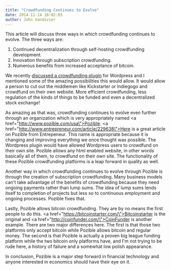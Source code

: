 ```yaml
---
title: "Crowdfunding Continues to Evolve"
date: 2014-11-14 16:02:03
author: John Vandivier
---
```




This article will discuss three ways in which crowdfunding continues to evolve. The three ways are:
<ol>
	<li>Continued decentralization through self-hosting crowdfunding development.</li>
	<li>Innovation through subscription crowdfunding.</li>
	<li>Numerous benefits from increased acceptance of bitcoin.</li>
</ol>
We recently <a href=\"http://afterecon.com/economics-and-finance/self-crowdfunding-plugin-wordpress/\">discussed a crowdfunding plugin</a> for Wordpress and I mentioned some of the amazing possibilities this would allow. It would allow a person to cut out the middlemen like Kickstarter or Indiegogo and crowdfund on their own website. More efficient crowdfunding, less regulation of the kinds of things to be funded and even a decentralized stock exchange!

As amazing as that was, crowdfunding continues to evolve even further through an organization which is very appropriately named <a href=\"http://www.pozible.com/usa\">Pozible</a>. <a href=\"http://www.entrepreneur.com/article/229638\">Here</a> is a great article on Pozible from Entrepeneur<em>. </em>This name is appropriate because it is changing and improving everything we once thought was possible. The Wordpress plugin would have allowed Wordpress users to crowdfund on their own site. Pozible allows any html enabled website, in other words basically all of them, to crowdfund on their own site. The functionality of these Pozible crowdfunding platforms is a leap forward in quality as well.

Another way in which crowdfunding continues to evolve through Pozible is through the creation of subscription crowdfunding. Many business models can't take advantage of the benefits of crowdfunding because they need ongoing payments rather than lump sums. The idea of lump sums lends itself to completion of projects but less so to continuous employment and ongoing processes. Pozible fixes that.

Lastly, Pozible allows bitcoin crowdfunding. They are by no means the first people to do this. <a href=\"https://bitcoinstarter.com/\">Bitcoinstarter</a> is the original and <a href=\"http://coinfunder.com/\">CoinFunder</a> is another example. There are two major differences here. The first is that those two platforms only accept bitcoin while Pozible allows bitcoin and regular money. The second is that Pozible is actually a proven big league funding platform while the two bitcoin only platforms have, and I'm not trying to be rude here, a history of failure and a somewhat low polish appearance.

In conclusion, Pozible is a major step forward in financial technology and anyone interested in economics should have their eye on it.